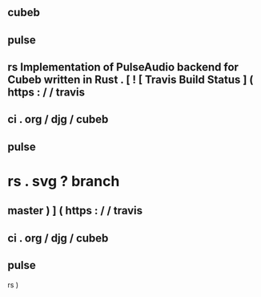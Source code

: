 #
cubeb
-
pulse
-
rs
Implementation
of
PulseAudio
backend
for
Cubeb
written
in
Rust
.
[
!
[
Travis
Build
Status
]
(
https
:
/
/
travis
-
ci
.
org
/
djg
/
cubeb
-
pulse
-
rs
.
svg
?
branch
=
master
)
]
(
https
:
/
/
travis
-
ci
.
org
/
djg
/
cubeb
-
pulse
-
rs
)
